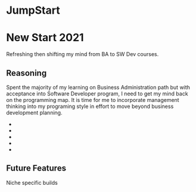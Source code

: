 # JumpStart

<div>
<h1> New Start 2021 </h1>
<p>Refreshing then shifting my mind from BA to SW Dev courses.</p>
</div>

<div>
<h2>Reasoning</h2>
<p>Spent the majority of my learning on Business Administration path but with acceptance into Software Developer program, I need to get my mind back on the programming map. It is time for me to incorporate management thinking into my programing style in effort to move beyond business development planning.</p>

<ul>
  <li></li>
  <li></li>
  <li></li>
  <li></li>
  <li></li>
</ul>
</div>

<div>
<h2>Future Features</h2>
<p>Niche specific builds</p>
